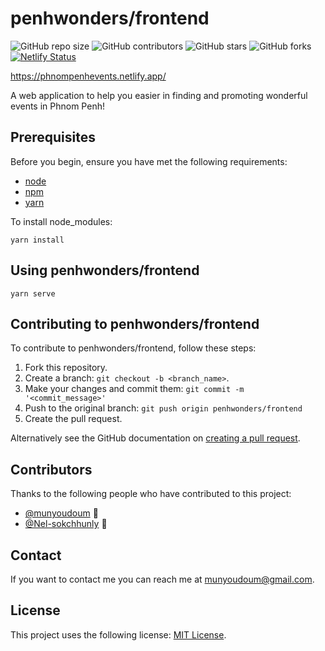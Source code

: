 # penhwonders/frontend

<!--- These are examples. See https://shields.io for others or to customize this set of shields. You might want to include dependencies, project status and licence info here --->
![GitHub repo size](https://img.shields.io/github/repo-size/penhwonders/frontend)
![GitHub contributors](https://img.shields.io/github/contributors/penhwonders/frontend)
![GitHub stars](https://img.shields.io/github/stars/penhwonders/frontend?style=social)
![GitHub forks](https://img.shields.io/github/forks/penhwonders/frontend?style=social)
[![Netlify Status](https://api.netlify.com/api/v1/badges/4825a1ca-c270-4bfb-980e-8c616ef8e123/deploy-status)](https://app.netlify.com/sites/phnompenhevents/deploys)

https://phnompenhevents.netlify.app/

A web application to help you easier in finding and promoting wonderful events in Phnom Penh!


## Prerequisites

Before you begin, ensure you have met the following requirements:
* [node](https://nodejs.org/en/)
* [npm](https://www.npmjs.com/)
* [yarn](https://www.npmjs.com/package/yarn)

To install node_modules:

```
yarn install
```
## Using penhwonders/frontend

```
yarn serve
```

## Contributing to penhwonders/frontend
<!--- If your README is long or you have some specific process or steps you want contributors to follow, consider creating a separate CONTRIBUTING.md file--->
To contribute to penhwonders/frontend, follow these steps:

1. Fork this repository.
2. Create a branch: `git checkout -b <branch_name>`.
3. Make your changes and commit them: `git commit -m '<commit_message>'`
4. Push to the original branch: `git push origin penhwonders/frontend`
5. Create the pull request.

Alternatively see the GitHub documentation on [creating a pull request](https://help.github.com/en/github/collaborating-with-issues-and-pull-requests/creating-a-pull-request).

## Contributors

Thanks to the following people who have contributed to this project:

* [@munyoudoum](https://github.com/munyoudoum) 📖
* [@Nel-sokchhunly](https://github.com/nel-sokchhunly) 🐛

## Contact

If you want to contact me you can reach me at <munyoudoum@gmail.com>.

## License
<!--- If you're not sure which open license to use see https://choosealicense.com/--->

This project uses the following license: [MIT License](https://opensource.org/licenses/MIT).
